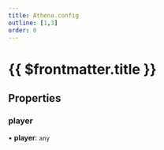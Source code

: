```yaml
---
title: Athena.config
outline: [1,3]
order: 0
---
```


# {{ $frontmatter.title }}


## Properties

### player

• **player**: `any`
